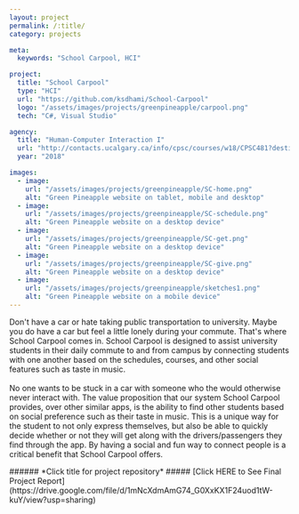```yaml
---
layout: project
permalink: /:title/
category: projects

meta:
  keywords: "School Carpool, HCI"

project:
  title: "School Carpool"
  type: "HCI"
  url: "https://github.com/ksdhami/School-Carpool"
  logo: "/assets/images/projects/greenpineapple/carpool.png"
  tech: "C#, Visual Studio"

agency:
  title: "Human-Computer Interaction I"
  url: "http://contacts.ucalgary.ca/info/cpsc/courses/w18/CPSC481?destination=courses%2Fw18"
  year: "2018"

images:
  - image:
    url: "/assets/images/projects/greenpineapple/SC-home.png"
    alt: "Green Pineapple website on tablet, mobile and desktop"
  - image:
    url: "/assets/images/projects/greenpineapple/SC-schedule.png"
    alt: "Green Pineapple website on a desktop device"
  - image:
    url: "/assets/images/projects/greenpineapple/SC-get.png"
    alt: "Green Pineapple website on a desktop device"
  - image:
    url: "/assets/images/projects/greenpineapple/SC-give.png"
    alt: "Green Pineapple website on a desktop device"
  - image:
    url: "/assets/images/projects/greenpineapple/sketches1.png"
    alt: "Green Pineapple website on a mobile device"
---
```

<p>Don't have a car or hate taking public transportation to university. Maybe you do have a car but feel a little lonely during your commute. That's where School Carpool comes in. School Carpool is designed to assist university students in their daily commute to and from campus by connecting students with one another based on the schedules, courses, and other social features such as taste in music.  
<br> <br>
No one wants to be stuck in a car with someone who the would otherwise never interact with. The value proposition that our system School Carpool provides, over other similar apps, is the ability to find other students based on social preference such as their taste in music. This is a unique way for the student to not only express themselves, but also be able to quickly decide whether or not they will get along with the drivers/passengers they find through the app. By having a social and fun way to connect people is a critical benefit that School Carpool offers. 
<br>
</p>
###### *Click title for project repository*
##### [Click HERE to See Final Project Report](https://drive.google.com/file/d/1mNcXdmAmG74_G0XxKX1F24uod1tW-kuY/view?usp=sharing)
